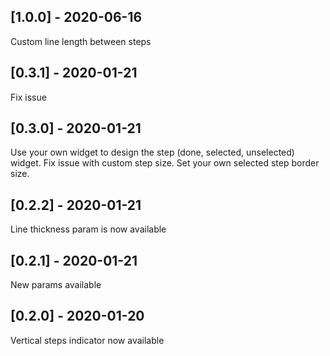 ## [1.0.0] - 2020-06-16

Custom line length between steps

## [0.3.1] - 2020-01-21

Fix issue

## [0.3.0] - 2020-01-21

Use your own widget to design the step (done, selected, unselected) widget.
Fix issue with custom step size.
Set your own selected step border size.

## [0.2.2] - 2020-01-21

Line thickness param is now available

## [0.2.1] - 2020-01-21

New params available

## [0.2.0] - 2020-01-20

Vertical steps indicator now available

